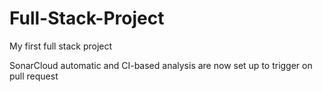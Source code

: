 # Full-Stack-Project
My first full stack project 

SonarCloud automatic and CI-based analysis are now set up to trigger on pull request